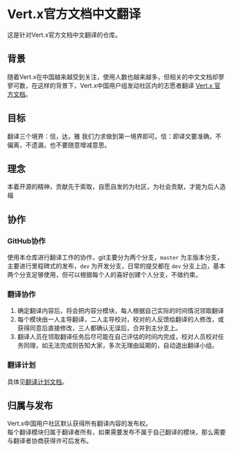 # Vert.x官方文档中文翻译

这是针对Vert.x官方文档中文翻译的仓库。

## 背景

随着Vert.x在中国越来越受到关注，使用人数也越来越多，但相关的中文文档却寥寥可数，在这样的背景下，Vert.x中国用户组发动社区内的志愿者翻译 [Vert.x 官方文档](http://vertx.io/docs)。

## 目标

翻译三个境界：信，达，雅
我们力求做到第一境界即可。信：即译文要准确，不偏离，不遗漏，也不要随意增减意思。

## 理念

本着开源的精神，贡献先于索取，自愿自发的为社区，为社会贡献，才能为后人造福

## 协作

### GitHub协作

使用本仓库进行翻译工作的协作，git主要分为两个分支，`master` 为主版本分支，主要进行里程碑式的发布，`dev` 为开发分支，日常的提交都在 `dev` 分支上边，基本两个分支足够使用，但可以根据每个人的喜好创建个人分支，不做约束。

### 翻译协作

1. 确定翻译内容后，将会把内容分模块，每人根据自己实际的时间情况领取翻译    
2. 每个模块由一人主导翻译，二人主导校对，校对的人反馈给翻译的人修改，或获得同意后直接修改，三人都确认无误后，合并到主分支上。  
3. 翻译人员在领取翻译任务后尽可能在自己评估的时间内完成，校对人员校对任务同理，如无法完成则告知大家，多次无理由延期的，自动退出翻译小组。

### 翻译计划

具体见[翻译计划文档](PLAN.md)。

## 归属与发布

Vert.x中国用户社区默认获得所有翻译内容的发布权。  
每个翻译模块归属于翻译者所有，如果需要发布不属于自己翻译的模块，那么需要与翻译者协商获得许可后发布。
